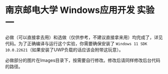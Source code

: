 # 南京邮电大学 Windows应用开发 实验一

必做（可以直接拿去用）和选做（仅供参考，不建议直接拿来用）均完成了，详见代码。为了正确编译与运行这个实验，你需要确保安装了 `Windows 11 SDK 10.0.22621`（如果安装了UWP负载的话应该会附带这玩意）。

必做部分的图片在Images目录下，按需要自行修改。修改后请同样修改后台代码的路径。
